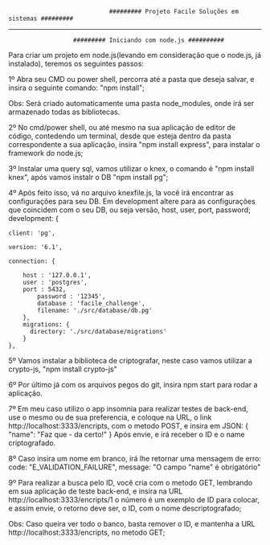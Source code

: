                                 ######### Projeto Facile Soluções em sistemas #########

--------------------------------------------------------------------------------------------------------------------
                                      
				      ######### Iniciando com node.js ##########
Para criar um projeto em node.js(levando em consideração que o node.js, já instalado), teremos os seguintes passos:

1º Abra seu CMD ou power shell, percorra até a pasta que deseja salvar, e insira o seguinte comando: "npm install";

Obs: Será criado automaticamente uma pasta node_modules, onde irá ser armazenado todas as bibliotecas.

2º No cmd/power shell, ou até mesmo na sua aplicação de editor de código, contedendo um terminal, desde que esteja
dentro da pasta correspondente a sua aplicação, insira "npm install express", para instalar o framework do node.js;

3º Instalar uma query sql, vamos utilizar o knex, o comando é "npm install knex", após vamos instalr o DB
"npm install pg";

4º Após feito isso, vá no arquivo knexfile.js, la você irá encontrar as configurações para seu DB.
Em development altere para as configurações que coincidem com o seu DB, ou seja versão, host, user, port, password; 
development: {
	
	client: 'pg',
    	
	version: '6.1',
    	
	connection: {
      		
		host : '127.0.0.1',
		user : 'postgres',
		port : 5432,
			password : '12345',
      		database : 'facile_challenge',
			filename: './src/database/db.pg'
    	},
		migrations: {
		  directory: './src/database/migrations'
		}
  	},

5º Vamos instalar a biblioteca de criptografar, neste caso vamos utilizar a crypto-js, "npm install crypto-js"

6º Por último já com os arquivos pegos do git, insira npm start para rodar a aplicação.

7º Em meu caso utilizo o app insomnia para realizar testes de back-end, use o mesmo ou de sua preferencia, e
coloque na URL, o link http://localhost:3333/encripts, com o metodo POST, e insira em JSON:
{
	"name": "Faz que - da certo!"
}
Após envie, e irá receber o ID e o name criptografado.

8º Caso insira um nome em branco, irá lhe retornar uma mensagem de erro:
code: "E_VALIDATION_FAILURE", message: "O campo \"name\" é obrigatório" 

9º Para realizar a busca pelo ID, você cria com o metodo GET, lembrando em sua aplicação de teste back-end, e
insira na URL http://localhost:3333/encripts/1 o número é um exemplo de ID para colocar, e assim envie, o retorno
deve ser, o ID, com o nome descriptografado;

Obs: Caso queira ver todo o banco, basta remover o ID, e mantenha a URL http://localhost:3333/encripts, no metodo
GET;
